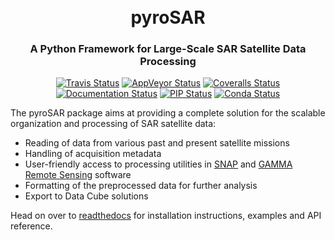 <h1 align="center">
  <br>
  <a>pyroSAR</a>
</h1>
<h3 align="center">A Python Framework for Large-Scale SAR Satellite Data Processing</h3>

<p align="center">
  <a href='https://www.travis-ci.org/johntruckenbrodt/pyroSAR'>
    <img src='https://www.travis-ci.org/johntruckenbrodt/pyroSAR.svg?branch=master' alt='Travis Status'></a>
  <a href='https://ci.appveyor.com/project/johntruckenbrodt/pyrosar'>
    <img src='https://ci.appveyor.com/api/projects/status/won0layps8mkss9h/branch/master?svg=true' alt='AppVeyor Status' /></a>
  <a href='https://coveralls.io/github/johntruckenbrodt/pyroSAR?branch=master'>
    <img src='https://coveralls.io/repos/github/johntruckenbrodt/pyroSAR/badge.svg?branch=master' alt='Coveralls Status' /></a>
  <a href='https://pyrosar.readthedocs.io/en/latest/?badge=latest'>
    <img src='https://readthedocs.org/projects/pyrosar/badge/?version=latest' alt='Documentation Status' /></a>
  <a href='https://badge.fury.io/py/pyroSAR'>
    <img src='https://badge.fury.io/py/pyroSAR.svg' alt='PIP Status' /></a>
  <a href='https://anaconda.org/conda-forge/pyrosar'>
    <img src='https://img.shields.io/conda/vn/conda-forge/pyrosar.svg' alt='Conda Status' /></a>
</p>

The pyroSAR package aims at providing a complete solution for the scalable organization and processing of SAR satellite data:
* Reading of data from various past and present satellite missions
* Handling of acquisition metadata
* User-friendly access to processing utilities in [SNAP](https://step.esa.int/main/toolboxes/snap/) 
and [GAMMA Remote Sensing](https://www.gamma-rs.ch/) software
* Formatting of the preprocessed data for further analysis
* Export to Data Cube solutions

Head on over to [readthedocs](https://pyrosar.readthedocs.io/en/latest/?badge=latest) for installation instructions,
examples and API reference.
